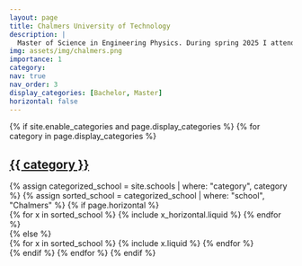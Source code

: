 ```yaml
---
layout: page
title: Chalmers University of Technology
description: |
  Master of Science in Engineering Physics. During spring 2025 I attended an exchange semester at Nanyang Technological University in Singapore as part of my M.Sc in Physics.
img: assets/img/chalmers.png
importance: 1
category:
nav: true
nav_order: 3
display_categories: [Bachelor, Master]
horizontal: false
---
```


<!-- markdownlint-disable MD033 -->
<div class="school">
  {% if site.enable_categories and page.display_categories %}
    <!-- Display categorized projects -->
    {% for category in page.display_categories %}
    <a id="{{ category }}" href=".#{{ category }}">
      <h2 class="category">{{ category }}</h2>
    </a>
    {% assign categorized_school = site.schools | where: "category", category %}
    {% assign sorted_school = categorized_school | where: "school", "Chalmers" %}
    <!-- Generate cards for each project -->
    {% if page.horizontal %}
    <div class="container">
      <div class="row row-cols-1 row-cols-md-2">
      {% for x in sorted_school %}
        {% include x_horizontal.liquid %}
      {% endfor %}
      </div>
    </div>
    {% else %}
    <div class="row row-cols-1 row-cols-md-3">
      {% for x in sorted_school %}
        {% include x.liquid %}
      {% endfor %}
    </div>
    {% endif %}
    {% endfor %}
  {% endif %}
</div>
